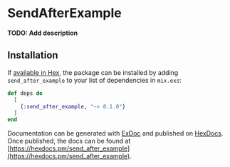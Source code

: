 # SendAfterExample

**TODO: Add description**

## Installation

If [available in Hex](https://hex.pm/docs/publish), the package can be installed
by adding `send_after_example` to your list of dependencies in `mix.exs`:

```elixir
def deps do
  [
    {:send_after_example, "~> 0.1.0"}
  ]
end
```

Documentation can be generated with [ExDoc](https://github.com/elixir-lang/ex_doc)
and published on [HexDocs](https://hexdocs.pm). Once published, the docs can
be found at [https://hexdocs.pm/send_after_example](https://hexdocs.pm/send_after_example).

